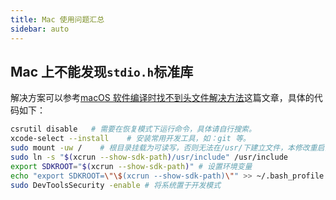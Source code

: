 ```yaml
---
title: Mac 使用问题汇总
sidebar: auto
---
```


## Mac 上不能发现`stdio.h`标准库

解决方案可以参考[macOS 软件编译时找不到头文件解决方法](https://zhile.io/2018/09/26/macOS-10.14-install-sdk-headers.html)这篇文章，具体的代码如下：

```bash
csrutil disable   # 需要在恢复模式下运行命令，具体请自行搜索。
xcode-select --install    # 安装常用开发工具，如：git 等。
sudo mount -uw /	# 根目录挂载为可读写，否则无法在/usr/下建立文件，本修改重启前有效。
sudo ln -s "$(xcrun --show-sdk-path)/usr/include" /usr/include
export SDKROOT="$(xcrun --show-sdk-path)" # 设置环境变量
echo "export SDKROOT=\"\$(xcrun --show-sdk-path)\"" >> ~/.bash_profile # zsh 的自行搞定
sudo DevToolsSecurity -enable # 将系统置于开发模式
```
